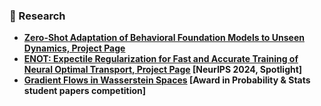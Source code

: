 ### :microscope: Research
- **[Zero-Shot Adaptation of Behavioral Foundation Models to Unseen Dynamics, Project Page](https://belief-fb.dunnolab.ai/)**
- **[ENOT: Expectile Regularization for Fast and Accurate Training of Neural Optimal Transport, Project Page](https://skylooop.github.io/enot/) [NeurIPS 2024, Spotlight]**
- **[Gradient Flows in Wasserstein Spaces](https://github.com/skylooop/Diploma-MastersApplication/blob/main/AwardWinningGradFlows.pdf) [Award in Probability & Stats student papers competition]**
